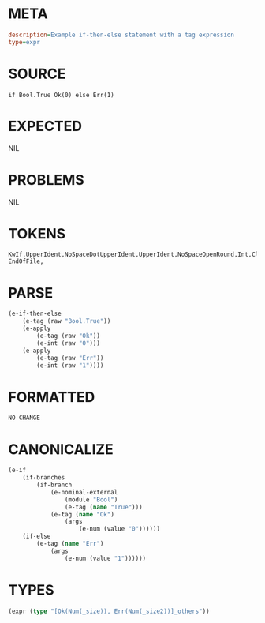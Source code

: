 # META
~~~ini
description=Example if-then-else statement with a tag expression
type=expr
~~~
# SOURCE
~~~roc
if Bool.True Ok(0) else Err(1)
~~~
# EXPECTED
NIL
# PROBLEMS
NIL
# TOKENS
~~~zig
KwIf,UpperIdent,NoSpaceDotUpperIdent,UpperIdent,NoSpaceOpenRound,Int,CloseRound,KwElse,UpperIdent,NoSpaceOpenRound,Int,CloseRound,
EndOfFile,
~~~
# PARSE
~~~clojure
(e-if-then-else
	(e-tag (raw "Bool.True"))
	(e-apply
		(e-tag (raw "Ok"))
		(e-int (raw "0")))
	(e-apply
		(e-tag (raw "Err"))
		(e-int (raw "1"))))
~~~
# FORMATTED
~~~roc
NO CHANGE
~~~
# CANONICALIZE
~~~clojure
(e-if
	(if-branches
		(if-branch
			(e-nominal-external
				(module "Bool")
				(e-tag (name "True")))
			(e-tag (name "Ok")
				(args
					(e-num (value "0"))))))
	(if-else
		(e-tag (name "Err")
			(args
				(e-num (value "1"))))))
~~~
# TYPES
~~~clojure
(expr (type "[Ok(Num(_size)), Err(Num(_size2))]_others"))
~~~
